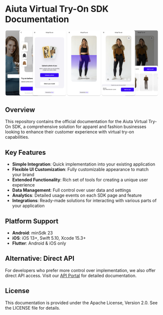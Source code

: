 # Aiuta Virtual Try-On SDK Documentation

![Aiuta SDK](docs/media/about.png)

## Overview

This repository contains the official documentation for the Aiuta Virtual Try-On SDK, a comprehensive solution for apparel and fashion businesses looking to enhance their customer experience with virtual try-on capabilities.

## Key Features

- **Simple Integration**: Quick implementation into your existing application
- **Flexible UI Customization**: Fully customizable appearance to match your brand
- **Extended Functionality**: Rich set of tools for creating a unique user experience
- **Data Management**: Full control over user data and settings
- **Analytics**: Detailed usage events on each SDK page and feature
- **Integrations**: Ready-made solutions for interacting with various parts of your application

## Platform Support

- **Android**: minSdk 23
- **iOS**: iOS 13+, Swift 5.10, Xcode 15.3+
- **Flutter**: Android & iOS only

## Alternative: Direct API

For developers who prefer more control over implementation, we also offer direct API access. Visit our [API Portal](https://developer.aiuta.com/products/digital-try-on/documentation) for detailed documentation.

## License

This documentation is provided under the Apache License, Version 2.0. See the LICENSE file for details.
